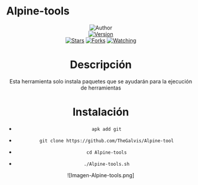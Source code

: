 # Alpine-tools


<div align="center">
<img title="Author" src="https://img.shields.io/badge/Author-TheGalvis%20-svg?style=for-the-badge&logo=github"></a>
<div align="center">
<a href="#"><img title="Version" src="https://img.shields.io/badge/Version-0.1-green.svg?style=flat-square"></a>

<div align="center">
<a href="https://github.com/TheGalvis/Alpine-tools/stargazers/"><img title="Stars" src="https://img.shields.io/github/stars/TheGalvis/Alpine-tools?color=red&style=flat-square"></a>
<a href="https://github.com/TheGalvis/Alpine-tools/network/members"><img title="Forks" src="https://img.shields.io/github/forks/TheGalvis/Alpine-tools?color=red&style=flat-square"></a>
<a href="https://github.com/TheGalvis/Alpine-tools/watchers"><img title="Watching" src="https://img.shields.io/github/watchers/TheGalvis/Alpine-tools?label=Watchers&color=blue&style=flat-square"></a>
</div>

</div>

 # Descripción

 Esta herramienta solo instala paquetes que se ayudarán para la ejecución de herramientas 



 # Instalación


 * ` apk add git`

 * ` git clone https://github.com/TheGalvis/Alpine-tool`

 * ` cd Alpine-tools`

 * ` ./Alpine-tools.sh`


![Imagen-Alpine-tools.png]

